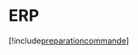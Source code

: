 # ERP

[!include[preparationcommande](erp.preparationcommande.autogen.md)]








































